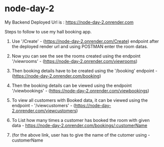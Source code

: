 # node-day-2

My Backend Deployed Url is : https://node-day-2.onrender.com

Steps to follow to use my hall booking app.

1. Use '/Create' - (https://node-day-2.onrender.com/Create) endpoint after the deployed render url and using POSTMAN enter the room datas.
2. Now you can see the see the rooms created using the endpoint '/viewrooms' - (https://node-day-2.onrender.com/viewrooms)
3. Then booking details have to be created using the '/booking' endpoint - (https://node-day-2.onrender.com/booking)
4. Then the booking details can be viewed using the endpoint '/viewbookings' - (https://node-day-2.onrender.com/viewbookings)
5. To view all customers with Booked data, it can be viewed using the endpoint - '/viewcustomers' -
   (https://node-day-2.onrender.com/viewcustomers)
6. To List how many times a customer has booked the room with given data - https://node-day-2.onrender.com/bookings/:customerName

7. (for the above link, user has to give the name of the cutomer using - customerName
   
